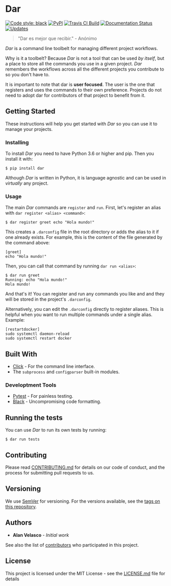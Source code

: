 # Dar

[![Code style: black](https://img.shields.io/badge/code%20style-black-000000.svg)](https://github.com/ambv/black)
[![PyPI](https://img.shields.io/pypi/v/dar.svg)](https://pypi.org/p/dar)
[![Travis CI Build](https://img.shields.io/travis/alanbato/dar.svg)](https://travis-ci.org/alanbato/dar)
[![Documentation Status](https://readthedocs.org/projects/dar/badge/?version=latest)](https://dar.readthedocs.io/en/latest/?badge=latest)
[![Updates](https://pyup.io/repos/github/alanbato/dar/shield.svg)](https://pyup.io/repos/github/alanbato/dar/)

> "Dar es mejor que recibir." - Anónimo

_Dar_ is a command line toolbelt for managing different project workflows.

Why is it a toolbelt? Because _Dar_ is not a tool that can be used _by itself_, but a place to store all the commands you use in a given project. _Dar_ remembers the workflows across all the different projects you contribute to so you don't have to.

It is important to note that dar is **user focused**. The user is the one that registers and uses the commands to their own preference. Projects do not need to adopt dar for contributors of that project to benefit from it. 

## Getting Started

These instructions will help you get started with _Dar_ so you can use it to manage your projects. 

### Installing

To install _Dar_ you need to have Python 3.6 or higher and pip.
Then you install it with:

```
$ pip install dar
```

Although _Dar_ is written in Python, it is language agnostic and can be used in _virtually_ any project. 

### Usage

The main _Dar_ commands are `register` and `run`.
First, let's register an alias with `dar register <alias> <command>`:

```
$ dar register greet echo "Hola mundo!"
```

This creates a `.darconfig` file in the root directory or adds the alias to it if one already exists.
For example, this is the content of the file generated by the command above:
```
[greet]
echo "Hola mundo!"
```

Then, you can call that command by running `dar run <alias>`:

```
$ dar run greet
Running: echo "Hola mundo!"
Hola mundo!
```

And that's it! You can register and run any commands you like and and they will be stored in the project's `.darconfig`.

Alternatively, you can edit the `.darconfig` directly to register aliases. This is helpful when you want to run multiple commands under a single alias.
Example:
```
[restartdocker]
sudo systemctl daemon-reload
sudo systemctl restart docker
```

## Built With

* [Click](http://click.pocoo.org/) - For the command line interface.
* The `subprocess` and `configparser` built-in modules.

### Developtment Tools

* [Pytest](https://docs.pytest.org/) - For painless testing.
* [Black](https://github.com/ambv/black) - Uncompromising code formatting.

## Running the tests

You can use _Dar_ to run its own tests by running:

```
$ dar run tests
```


## Contributing

Please read [CONTRIBUTING.md](https://github.com/alanbato/dar/blob/master/CONTRIBUTING.md) for details on our code of conduct, and the process for submitting pull requests to us.

## Versioning

We use [SemVer](http://semver.org/) for versioning. For the versions available, see the [tags on this repository](https://github.com/your/project/tags). 

## Authors

* **Alan Velasco** - *Initial work*

See also the list of [contributors](https://github.com/alanbato/dar/contributors) who participated in this project.

## License

This project is licensed under the MIT License - see the [LICENSE.md](LICENSE.md) file for details
